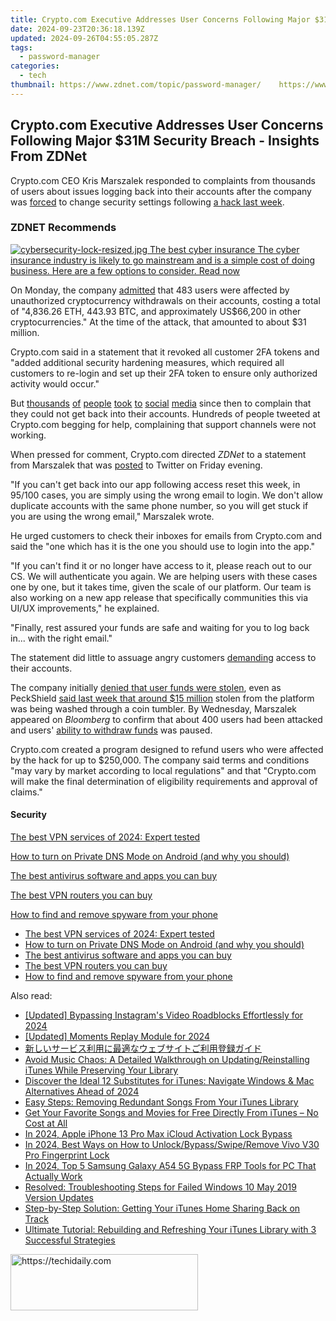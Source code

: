 ```yaml
---
title: Crypto.com Executive Addresses User Concerns Following Major $31M Security Breach - Insights From ZDNet
date: 2024-09-23T20:36:18.139Z
updated: 2024-09-26T04:55:05.287Z
tags:
  - password-manager
categories:
  - tech
thumbnail: https://www.zdnet.com/topic/password-manager/    https://www.zdnet.com/a/img/resize/f6663cb2e8fa33b3b017eb1282164bf9d1f1e24e/2022/01/24/b45e845c-7d9e-45e9-a12d-9a625cd580a4/shutterstock-752132062.jpg?width=170&height=128&fit=crop&auto=webp
---
```


## Crypto.com Executive Addresses User Concerns Following Major $31M Security Breach - Insights From ZDNet

Crypto.com CEO Kris Marszalek responded to complaints from thousands of users about issues logging back into their accounts after the company was [forced](https://crypto.com/product-news/crypto-com-security-report-next-steps) to change security settings following [a hack last week](https://www.zdnet.com/article/fortune-favours-the-breached-crypto-com-admits-400-users-hit-in-hack/). 

### **ZDNET** Recommends

[![cybersecurity-lock-resized.jpg](https://www.zdnet.com/a/img/resize/5871b5ae5b589728bdc8064555d12823acf4b63e/2020/10/27/db3c0325-2b86-435b-8efa-93828deb6b56/cybersecurity-lock-resized.jpg?auto=webp&fit=crop&frame=1&height=238.5&width=459) The best cyber insurance The cyber insurance industry is likely to go mainstream and is a simple cost of doing business. Here are a few options to consider.  Read now](https://www.zdnet.com/article/best-cyber-insurance/)

On Monday, the company [admitted](https://www.zdnet.com/article/crypto-com-confirms-483-users-hit-in-attack-that-saw-over-31m-in-coins-withdrawn/) that 483 users were affected by unauthorized cryptocurrency withdrawals on their accounts, costing a total of "4,836.26 ETH, 443.93 BTC, and approximately US$66,200 in other cryptocurrencies." At the time of the attack, that amounted to about $31 million. 

Crypto.com said in a statement that it revoked all customer 2FA tokens and "added additional security hardening measures, which required all customers to re-login and set up their 2FA token to ensure only authorized activity would occur."

But [thousands](https://nam02.safelinks.protection.outlook.com/?url=https%3A%2F%2Furldefense.com%2Fv3%2F%5F%5Fhttps%3A%2F%2Ftwitter.com%2Fjoshdraws%5F%2Fstatus%2F1484288865389142018%5F%5F%3B!!Ifoxw8Usf-Ni!b3P62a8DHeX5nWOA%5FfuZV9ktMguevxMS72pj9Sea2H0jWambHEd67R9mxtW5QZLbWOpkhloqv46prFk%24&data=04%7C01%7Cjgreig%40redventures.com%7Ccde53c7387e5433e45d508d9dd425e51%7C4289d6102cfd46218c9644a1518ddb0a%7C0%7C0%7C637784099411056678%7CUnknown%7CTWFpbGZsb3d8eyJWIjoiMC4wLjAwMDAiLCJQIjoiV2luMzIiLCJBTiI6Ik1haWwiLCJXVCI6Mn0%3D%7C3000&sdata=9UIhyCs21JDBL6qNa0RtVoZb348JNd9TFApCUpUDsc0%3D&reserved=0) [of](https://nam02.safelinks.protection.outlook.com/?url=https%3A%2F%2Furldefense.com%2Fv3%2F%5F%5Fhttps%3A%2F%2Ftwitter.com%2FJadaBurris8%2Fstatus%2F1484604116601085958%5F%5F%3B!!Ifoxw8Usf-Ni!b3P62a8DHeX5nWOA%5FfuZV9ktMguevxMS72pj9Sea2H0jWambHEd67R9mxtW5QZLbWOpkhloqhlgwIxc%24&data=04%7C01%7Cjgreig%40redventures.com%7Ccde53c7387e5433e45d508d9dd425e51%7C4289d6102cfd46218c9644a1518ddb0a%7C0%7C0%7C637784099411056678%7CUnknown%7CTWFpbGZsb3d8eyJWIjoiMC4wLjAwMDAiLCJQIjoiV2luMzIiLCJBTiI6Ik1haWwiLCJXVCI6Mn0%3D%7C3000&sdata=8rtUjSoUMI5Jinh9x0FJUheG%2Bq2RwJBkI%2F6vkrxIgDc%3D&reserved=0) [people](https://nam02.safelinks.protection.outlook.com/?url=https%3A%2F%2Furldefense.com%2Fv3%2F%5F%5Fhttps%3A%2F%2Ftwitter.com%2FBoiinGsteR%2Fstatus%2F1484600030858153987%5F%5F%3B!!Ifoxw8Usf-Ni!b3P62a8DHeX5nWOA%5FfuZV9ktMguevxMS72pj9Sea2H0jWambHEd67R9mxtW5QZLbWOpkhloqVtHDv0A%24&data=04%7C01%7Cjgreig%40redventures.com%7Ccde53c7387e5433e45d508d9dd425e51%7C4289d6102cfd46218c9644a1518ddb0a%7C0%7C0%7C637784099411056678%7CUnknown%7CTWFpbGZsb3d8eyJWIjoiMC4wLjAwMDAiLCJQIjoiV2luMzIiLCJBTiI6Ik1haWwiLCJXVCI6Mn0%3D%7C3000&sdata=1pFVbpIybN%2Fj14q5d2KsdjWQ3k0LunVo1ItkaupUuxQ%3D&reserved=0) [took](https://nam02.safelinks.protection.outlook.com/?url=https%3A%2F%2Furldefense.com%2Fv3%2F%5F%5Fhttps%3A%2F%2Ftwitter.com%2FChrisJMFR%2Fstatus%2F1484601978923671555%5F%5F%3B!!Ifoxw8Usf-Ni!b3P62a8DHeX5nWOA%5FfuZV9ktMguevxMS72pj9Sea2H0jWambHEd67R9mxtW5QZLbWOpkhloqydZgw1c%24&data=04%7C01%7Cjgreig%40redventures.com%7Ccde53c7387e5433e45d508d9dd425e51%7C4289d6102cfd46218c9644a1518ddb0a%7C0%7C0%7C637784099411056678%7CUnknown%7CTWFpbGZsb3d8eyJWIjoiMC4wLjAwMDAiLCJQIjoiV2luMzIiLCJBTiI6Ik1haWwiLCJXVCI6Mn0%3D%7C3000&sdata=FTTXT9GuP1nOYr%2FMsgYZqVjGA0LI4ZKx6tAV8mBmIa4%3D&reserved=0) [to](https://nam02.safelinks.protection.outlook.com/?url=https%3A%2F%2Furldefense.com%2Fv3%2F%5F%5Fhttps%3A%2F%2Ftwitter.com%2Fcomandoprimo%2Fstatus%2F1484599364798406656%5F%5F%3B!!Ifoxw8Usf-Ni!b3P62a8DHeX5nWOA%5FfuZV9ktMguevxMS72pj9Sea2H0jWambHEd67R9mxtW5QZLbWOpkhloq12ZyKcQ%24&data=04%7C01%7Cjgreig%40redventures.com%7Ccde53c7387e5433e45d508d9dd425e51%7C4289d6102cfd46218c9644a1518ddb0a%7C0%7C0%7C637784099411056678%7CUnknown%7CTWFpbGZsb3d8eyJWIjoiMC4wLjAwMDAiLCJQIjoiV2luMzIiLCJBTiI6Ik1haWwiLCJXVCI6Mn0%3D%7C3000&sdata=Aq8Oue9ex90Fqv%2Bm5u%2FyDTBLn9%2BTokTZq1c4f8YEqac%3D&reserved=0) [social](https://nam02.safelinks.protection.outlook.com/?url=https%3A%2F%2Furldefense.com%2Fv3%2F%5F%5Fhttps%3A%2F%2Ftwitter.com%2FCryptoBTCPR%2Fstatus%2F1484595468361474050%5F%5F%3B!!Ifoxw8Usf-Ni!b3P62a8DHeX5nWOA%5FfuZV9ktMguevxMS72pj9Sea2H0jWambHEd67R9mxtW5QZLbWOpkhloqQZPAbYs%24&data=04%7C01%7Cjgreig%40redventures.com%7Ccde53c7387e5433e45d508d9dd425e51%7C4289d6102cfd46218c9644a1518ddb0a%7C0%7C0%7C637784099411056678%7CUnknown%7CTWFpbGZsb3d8eyJWIjoiMC4wLjAwMDAiLCJQIjoiV2luMzIiLCJBTiI6Ik1haWwiLCJXVCI6Mn0%3D%7C3000&sdata=Oz8C1yRA472LIQawqZ6vFjMbrLa7BAufSFgor9isAEk%3D&reserved=0) [media](https://nam02.safelinks.protection.outlook.com/?url=https%3A%2F%2Furldefense.com%2Fv3%2F%5F%5Fhttps%3A%2F%2Ftwitter.com%2FEatonTine%2Fstatus%2F1484589969201152000%5F%5F%3B!!Ifoxw8Usf-Ni!b3P62a8DHeX5nWOA%5FfuZV9ktMguevxMS72pj9Sea2H0jWambHEd67R9mxtW5QZLbWOpkhloqRlzLRwY%24&data=04%7C01%7Cjgreig%40redventures.com%7Ccde53c7387e5433e45d508d9dd425e51%7C4289d6102cfd46218c9644a1518ddb0a%7C0%7C0%7C637784099411056678%7CUnknown%7CTWFpbGZsb3d8eyJWIjoiMC4wLjAwMDAiLCJQIjoiV2luMzIiLCJBTiI6Ik1haWwiLCJXVCI6Mn0%3D%7C3000&sdata=pxP3WrO%2FW7Q3k0RtS58avwdmKy8RhplL7jOn3lkfwG8%3D&reserved=0) since then to complain that they could not get back into their accounts. Hundreds of people tweeted at Crypto.com begging for help, complaining that support channels were not working. 

When pressed for comment, Crypto.com directed _ZDNet_ to a statement from Marszalek that was [posted](https://twitter.com/Kris%5FHK/status/1484676676277571587) to Twitter on Friday evening. 

"If you can't get back into our app following access reset this week, in 95/100 cases, you are simply using the wrong email to login. We don't allow duplicate accounts with the same phone number, so you will get stuck if you are using the wrong email," Marszalek wrote. 

He urged customers to check their inboxes for emails from Crypto.com and said the "one which has it is the one you should use to login into the app." 

"If you can't find it or no longer have access to it, please reach out to our CS. We will authenticate you again. We are helping users with these cases one by one, but it takes time, given the scale of our platform. Our team is also working on a new app release that specifically communities this via UI/UX improvements," he explained. 

"Finally, rest assured your funds are safe and waiting for you to log back in... with the right email."

The statement did little to assuage angry customers [demanding](https://twitter.com/JuanValleSr1/status/1484696951039873027) access to their accounts. 

The company initially [denied that user funds were stolen](https://twitter.com/Kris%5FHK/status/1483277350683185155?s=20), even as PeckShield [said last week that around $15 million](https://twitter.com/peckshield/status/1483246262371557378) stolen from the platform was being washed through a coin tumbler. By Wednesday, Marszalek appeared on _Bloomberg_ to confirm that about 400 users had been attacked and users' [ability to withdraw funds](https://www.zdnet.com/article/crypto-com-pauses-withdrawals-and-resets-2fa-following-suspicious-activity/) was paused. 

Crypto.com created a program designed to refund users who were affected by the hack for up to $250,000\. The company said terms and conditions "may vary by market according to local regulations" and that "Crypto.com will make the final determination of eligibility requirements and approval of claims."

#### Security

[The best VPN services of 2024: Expert tested](https://www.zdnet.com/article/best-vpn/ "The best VPN services of 2024: Expert tested")

[How to turn on Private DNS Mode on Android (and why you should)](https://www.zdnet.com/article/how-to-turn-on-private-dns-mode-on-android-and-why-you-should/ "How to turn on Private DNS Mode on Android (and why you should)")

[The best antivirus software and apps you can buy](https://www.zdnet.com/article/best-antivirus/ "The best antivirus software and apps you can buy")

[The best VPN routers you can buy](https://www.zdnet.com/article/best-vpn-router/ "The best VPN routers you can buy")

[How to find and remove spyware from your phone](https://www.zdnet.com/article/how-to-find-and-remove-spyware-from-your-phone/ "How to find and remove spyware from your phone")

* [The best VPN services of 2024: Expert tested](https://www.zdnet.com/article/best-vpn/ "The best VPN services of 2024: Expert tested")
* [How to turn on Private DNS Mode on Android (and why you should)](https://www.zdnet.com/article/how-to-turn-on-private-dns-mode-on-android-and-why-you-should/ "How to turn on Private DNS Mode on Android (and why you should)")
* [The best antivirus software and apps you can buy](https://www.zdnet.com/article/best-antivirus/ "The best antivirus software and apps you can buy")
* [The best VPN routers you can buy](https://www.zdnet.com/article/best-vpn-router/ "The best VPN routers you can buy")
* [How to find and remove spyware from your phone](https://www.zdnet.com/article/how-to-find-and-remove-spyware-from-your-phone/ "How to find and remove spyware from your phone")

<ins class="adsbygoogle"
     style="display:block"
     data-ad-format="autorelaxed"
     data-ad-client="ca-pub-7571918770474297"
     data-ad-slot="1223367746"></ins>

<ins class="adsbygoogle"
     style="display:block"
     data-ad-client="ca-pub-7571918770474297"
     data-ad-slot="8358498916"
     data-ad-format="auto"
     data-full-width-responsive="true"></ins>

<span class="atpl-alsoreadstyle">Also read:</span>
<div><ul>
<li><a href="https://instagram-clips.techidaily.com/updated-bypassing-instagrams-video-roadblocks-effortlessly-for-2024/"><u>[Updated] Bypassing Instagram's Video Roadblocks Effortlessly for 2024</u></a></li>
<li><a href="https://facebook-videos.techidaily.com/updated-moments-replay-module-for-2024/"><u>[Updated] Moments Replay Module for 2024</u></a></li>
<li><a href="https://solve-news.techidaily.com/5paw44gx44ge44k144o844ot44k55yip55so44gr5pya6ygp44gq44km44kn44ow44k144kk44oi44gu5yip55so55m76yyy44ks44kk44oj/"><u>新しいサービス利用に最適なウェブサイトご利用登録ガイド</u></a></li>
<li><a href="https://app-tips.techidaily.com/avoid-music-chaos-a-detailed-walkthrough-on-updatingreinstalling-itunes-while-preserving-your-library/"><u>Avoid Music Chaos: A Detailed Walkthrough on Updating/Reinstalling iTunes While Preserving Your Library</u></a></li>
<li><a href="https://app-tips.techidaily.com/1723620278966-discover-the-ideal-12-substitutes-for-itunes-navigate-windows-and-mac-alternatives-ahead-of-2024/"><u>Discover the Ideal 12 Substitutes for iTunes: Navigate Windows & Mac Alternatives Ahead of 2024</u></a></li>
<li><a href="https://app-tips.techidaily.com/easy-steps-removing-redundant-songs-from-your-itunes-library/"><u>Easy Steps: Removing Redundant Songs From Your iTunes Library</u></a></li>
<li><a href="https://app-tips.techidaily.com/get-your-favorite-songs-and-movies-for-free-directly-from-itunes-no-cost-at-all/"><u>Get Your Favorite Songs and Movies for Free Directly From iTunes – No Cost at All</u></a></li>
<li><a href="https://activate-lock.techidaily.com/in-2024-apple-iphone-13-pro-max-icloud-activation-lock-bypass-by-drfone-ios/"><u>In 2024, Apple iPhone 13 Pro Max iCloud Activation Lock Bypass</u></a></li>
<li><a href="https://unlock-android.techidaily.com/in-2024-best-ways-on-how-to-unlockbypassswiperemove-vivo-v30-pro-fingerprint-lock-by-drfone-android/"><u>In 2024, Best Ways on How to Unlock/Bypass/Swipe/Remove Vivo V30 Pro Fingerprint Lock</u></a></li>
<li><a href="https://android-frp.techidaily.com/in-2024-top-5-samsung-galaxy-a54-5g-bypass-frp-tools-for-pc-that-actually-work-by-drfone-android/"><u>In 2024, Top 5 Samsung Galaxy A54 5G Bypass FRP Tools for PC That Actually Work</u></a></li>
<li><a href="https://win-howtos.techidaily.com/resolved-troubleshooting-steps-for-failed-windows-10-may-2019-version-updates/"><u>Resolved: Troubleshooting Steps for Failed Windows 10 May 2019 Version Updates</u></a></li>
<li><a href="https://app-tips.techidaily.com/step-by-step-solution-getting-your-itunes-home-sharing-back-on-track/"><u>Step-by-Step Solution: Getting Your iTunes Home Sharing Back on Track</u></a></li>
<li><a href="https://app-tips.techidaily.com/ultimate-tutorial-rebuilding-and-refreshing-your-itunes-library-with-3-successful-strategies/"><u>Ultimate Tutorial: Rebuilding and Refreshing Your iTunes Library with 3 Successful Strategies</u></a></li>
</ul></div>

<!-- affiliate ads begin -->
<a href="https://aligracehair.sjv.io/c/5597632/1975802/19272" target="_top" id="1975802">
  <img src="//a.impactradius-go.com/display-ad/19272-1975802" border="0" alt="https://techidaily.com" width="300" height="90"/>
</a>
<img height="0" width="0" src="https://aligracehair.sjv.io/i/5597632/1975802/19272" style="position:absolute;visibility:hidden;" border="0" />
<!-- affiliate ads end -->

